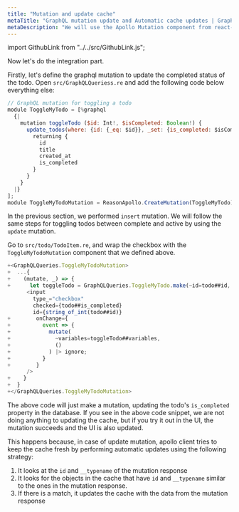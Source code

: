 ```yaml
---
title: "Mutation and update cache"
metaTitle: "GraphQL mutation update and Automatic cache updates | GraphQL ReasonML React Apollo Tutorial"
metaDescription: "We will use the Apollo Mutation component from react-apollo as an example to modify existing data and update cache automatically"
---
```


import GithubLink from "../../src/GithubLink.js";

Now let's do the integration part.

Firstly, let's define the graphql mutation to update the completed status of the todo. Open `src/GraphQLQueriess.re` and add the following code below everything else:

<GithubLink link="https://github.com/hasura/learn-graphql/blob/master/tutorials/frontend/reason-react-apollo/app-final/src/GraphQLQueries.re" text="GraphQLQueries.re" />

```javascript
// GraphQL mutation for toggling a todo
module ToggleMyTodo = [%graphql
  {|
    mutation toggleTodo ($id: Int!, $isCompleted: Boolean!) {
      update_todos(where: {id: {_eq: $id}}, _set: {is_completed: $isCompleted}) {
        returning {
          id
          title
          created_at
          is_completed
        }
      }
    }
  |}
];
module ToggleMyTodoMutation = ReasonApollo.CreateMutation(ToggleMyTodo);
```


In the previous section, we performed `insert` mutation. We will follow the same steps for toggling todos between complete and active by using the `update` mutation.

Go to `src/todo/TodoItem.re`, and wrap the checkbox with the `ToggleMyTodoMutation` component that we defined above.

<GithubLink link="https://github.com/hasura/learn-graphql/blob/master/tutorials/frontend/reason-react-apollo/app-final/src/todo/TodoItem.re" text="TodoItem.re" />

```js
+<GraphQLQueries.ToggleMyTodoMutation>
+  ...{
+    (mutate, _) => {
+      let toggleTodo = GraphQLQueries.ToggleMyTodo.make(~id=todo##id, ~isCompleted=!todo##is_completed, ());
      <input
        type_="checkbox"
        checked={todo##is_completed}
        id={string_of_int(todo##id)}
+        onChange={
+          event => {
+            mutate(
+              ~variables=toggleTodo##variables,
+              ()
+            ) |> ignore;
+          }
+        }
      />
+    }
+  }
+</GraphQLQueries.ToggleMyTodoMutation>
```

The above code will just make a mutation, updating the todo's `is_completed` property in the database. If you see in the above code snippet, we are not doing anything to updating the cache, but if you try it out in the UI, the mutation succeeds and the UI is also updated.

This happens because, in case of update mutation, apollo client tries to keep the cache fresh by performing automatic updates using the following strategy:

1. It looks at the `id` and `__typename` of the mutation response
2. It looks for the objects in the cache that have `id` and `__typename` similar to the ones in the mutation response.
3. If there is a match, it updates the cache with the data from the mutation response

